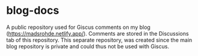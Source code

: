# blog-docs
A public repository used for Giscus comments on my blog (https://madsrohde.netlify.app/). Comments are stored in the Discussions tab of this repository. This separate repository, was created since the main blog repository is private and could thus not be used with Giscus.
